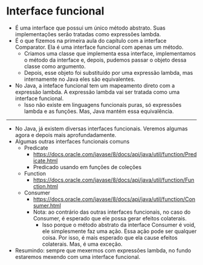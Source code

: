 # Interface funcional

- É uma interface que possui um único método abstrato. Suas
  implementações serão tratadas como expressões lambda.
- É o que fizemos na primeira aula do capítulo com a interface Comparator. Ela é uma interface funcional com apenas um método.
  - Criamos uma classe que implementa essa interface, implementamos o método da interface e, depois, pudemos passar o objeto dessa classe como argumento.
  - Depois, esse objeto foi substituído por uma expressão lambda, mas internamente no Java eles são equivalentes.
- No Java, a inteface funcional tem um mapeamento direto com a expressão lambda. A expressão lambda vai ser tratada como uma interface funcional.
  - Isso não existe em linguagens funcionais puras, só expressões lambda e as funções. Mas, Java mantém essa equivalência.

---

- No Java, já existem diversas interfaces funcionais. Veremos algumas agora e depois mais aprofundadamente.
- Algumas outras interfaces funcionais comuns
  - Predicate
    - https://docs.oracle.com/javase/8/docs/api/java/util/function/Predicate.html
    - Predicado usando em funções de coleções
  - Function
    - https://docs.oracle.com/javase/8/docs/api/java/util/function/Function.html
  - Consumer
    - https://docs.oracle.com/javase/8/docs/api/java/util/function/Consumer.html
    - Nota: ao contrário das outras interfaces funcionais, no caso do Consumer, é esperado que ele possa gerar efeitos colaterais.
      - Isso porque o método abstrato da interface Consumer é void, ele simplesmente faz uma ação. Essa ação pode ser qualquer coisa. Por isso, é mais esperado que ela cause efeitos colaterais. Mas, é uma exceção.
- Resumindo: sempre que mexermos com expressões lambda, no fundo estaremos mexendo com uma interface funcional.
